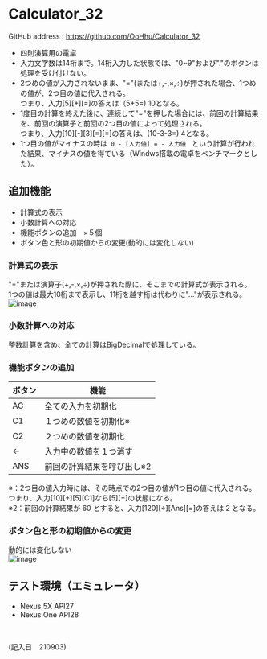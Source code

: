 # Calculator_32
GitHub address : https://github.com/OoHhu/Calculator_32
- 四則演算用の電卓
- 入力文字数は14桁まで。14桁入力した状態では、"0~9"および"."のボタンは処理を受け付けない。
- 2つめの値が入力されないまま、"="(または+,-,×,÷)が押された場合、1つめの値が、2つ目の値に代入される。  
つまり、入力[5][+][=]の答えは（5+5=) 10となる。
- 1度目の計算を終えた後に、連続して"="を押した場合には、前回の計算結果を、前回の演算子と前回の2つ目の値によって処理される。  
つまり、入力[10][-][3][=][=]の答えは、(10-3-3=) 4となる。  
- 1つ目の値がマイナスの時は``` 0 - [入力値] = - 入力値　```という計算が行われた結果、マイナスの値を得ている（Windws搭載の電卓をベンチマークとした）。 

## 追加機能
- 計算式の表示
- 小数計算への対応
- 機能ボタンの追加　×５個
- ボタン色と形の初期値からの変更(動的には変化しない)

### 計算式の表示
"="または演算子(+,-,×,÷)が押された際に、そこまでの計算式が表示される。  
1つの値は最大10桁まで表示し、11桁を越す桁は代わりに"…"が表示される。  
![image](https://user-images.githubusercontent.com/66153189/131943359-6319677e-bc9c-4518-b167-8c07e7aade05.png)

### 小数計算への対応
整数計算を含め、全ての計算はBigDecimalで処理している。

### 機能ボタンの追加
|ボタン|機能|
|-|-|
|AC|全ての入力を初期化|
|C1|１つめの数値を初期化※|
|C2|２つめの数値を初期化|
|←|入力中の数値を１つ消す|
|ANS|前回の計算結果を呼び出し※2|

※：2つ目の値入力時には、その時点での2つ目の値が1つ目の値に代入される。
つまり、入力[10][+][5][C1]なら[5][+]の状態になる。  
※2：前回の計算結果が 60 とすると、入力[120][÷][Ans][=]の答えは 2 となる。

### ボタン色と形の初期値からの変更
動的には変化しない  
![image](https://user-images.githubusercontent.com/66153189/131943015-167159a9-7e82-4464-9905-a9cd78f920fb.png)

## テスト環境（エミュレータ）
- Nexus 5X API27
- Nexus One API28
<br>

(記入日　210903)
